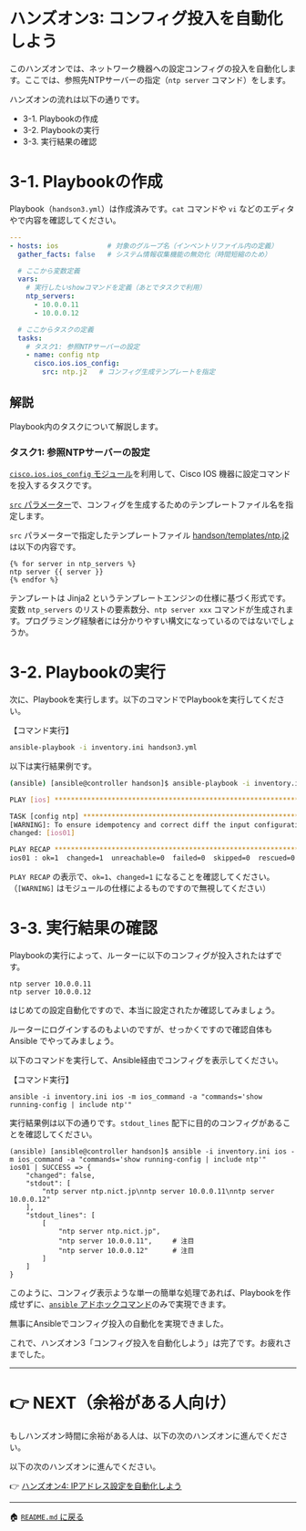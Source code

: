 # ハンズオン3: コンフィグ投入を自動化しよう

このハンズオンでは、ネットワーク機器への設定コンフィグの投入を自動化します。ここでは、参照先NTPサーバーの指定（`ntp server` コマンド）をします。

ハンズオンの流れは以下の通りです。

- 3-1. Playbookの作成
- 3-2. Playbookの実行
- 3-3. 実行結果の確認

# 3-1. Playbookの作成

Playbook（`handson3.yml`）は作成済みです。`cat` コマンドや `vi` などのエディタやで内容を確認してください。

```yaml
---
- hosts: ios            # 対象のグループ名（インベントリファイル内の定義）
  gather_facts: false   # システム情報収集機能の無効化（時間短縮のため）

  # ここから変数定義
  vars:
    # 実行したいshowコマンドを定義（あとでタスクで利用）
    ntp_servers:
      - 10.0.0.11
      - 10.0.0.12

  # ここからタスクの定義
  tasks:
    # タスク1: 参照NTPサーバーの設定
    - name: config ntp
      cisco.ios.ios_config:
        src: ntp.j2   # コンフィグ生成テンプレートを指定
```

## 解説

Playbook内のタスクについて解説します。

### タスク1: 参照NTPサーバーの設定

[`cisco.ios.ios_config` モジュール](https://docs.ansible.com/ansible/latest/collections/cisco/ios/ios_config_module.html)を利用して、Cisco IOS 機器に設定コマンドを投入するタスクです。

[`src` パラメーター](https://docs.ansible.com/ansible/latest/collections/cisco/ios/ios_config_module.html#parameter-src)で、コンフィグを生成するためのテンプレートファイル名を指定します。

`src` パラメーターで指定したテンプレートファイル [handson/templates/ntp.j2](../templates/ntp.j2) は以下の内容です。

```
{% for server in ntp_servers %}
ntp server {{ server }}
{% endfor %}
```

テンプレートは Jinja2 というテンプレートエンジンの仕様に基づく形式です。変数 `ntp_servers` のリストの要素数分、`ntp server xxx` コマンドが生成されます。プログラミング経験者には分かりやすい構文になっているのではないでしょうか。

# 3-2. Playbookの実行

次に、Playbookを実行します。以下のコマンドでPlaybookを実行してください。

【コマンド実行】
```bash
ansible-playbook -i inventory.ini handson3.yml
```

以下は実行結果例です。

```bash
(ansible) [ansible@controller handson]$ ansible-playbook -i inventory.ini handson3.yml

PLAY [ios] *********************************************************************

TASK [config ntp] **************************************************************
[WARNING]: To ensure idempotency and correct diff the input configuration lines should be similar to how they appear if present in the running configuration on device
changed: [ios01]

PLAY RECAP *********************************************************************
ios01 : ok=1  changed=1  unreachable=0  failed=0  skipped=0  rescued=0  ignored=0   
```

`PLAY RECAP` の表示で、`ok=1`、`changed=1` になることを確認してください。（`[WARNING]` はモジュールの仕様によるものですので無視してください）

# 3-3. 実行結果の確認

Playbookの実行によって、ルーターに以下のコンフィグが投入されたはずです。

```
ntp server 10.0.0.11
ntp server 10.0.0.12
```

はじめての設定自動化ですので、本当に設定されたか確認してみましょう。

ルーターにログインするのもよいのですが、せっかくですので確認自体も Ansible でやってみましょう。

以下のコマンドを実行して、Ansible経由でコンフィグを表示してください。

【コマンド実行】
```
ansible -i inventory.ini ios -m ios_command -a "commands='show running-config | include ntp'"
```

実行結果例は以下の通りです。`stdout_lines` 配下に目的のコンフィグがあることを確認してください。

```
(ansible) [ansible@controller handson]$ ansible -i inventory.ini ios -m ios_command -a "commands='show running-config | include ntp'"
ios01 | SUCCESS => {
    "changed": false,
    "stdout": [
        "ntp server ntp.nict.jp\nntp server 10.0.0.11\nntp server 10.0.0.12"
    ],
    "stdout_lines": [
        [
            "ntp server ntp.nict.jp",
            "ntp server 10.0.0.11",     # 注目
            "ntp server 10.0.0.12"      # 注目
        ]
    ]
}
```
このように、コンフィグ表示ような単一の簡単な処理であれば、Playbookを作成せずに、[`ansible` アドホックコマンド](https://docs.ansible.com/ansible/latest/user_guide/intro_adhoc.html)のみで実現できます。


無事にAnsibleでコンフィグ投入の自動化を実現できました。

これで、ハンズオン3「コンフィグ投入を自動化しよう」は完了です。お疲れさまでした。

---

# 👉 NEXT（余裕がある人向け）

もしハンズオン時間に余裕がある人は、以下の次のハンズオンに進んでください。

以下の次のハンズオンに進んでください。

👉 [ハンズオン4: IPアドレス設定を自動化しよう](./handson4.md)

---

🏠 [`README.md` に戻る](../README.md)
